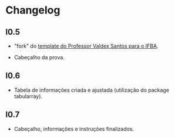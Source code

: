 # Changelog

## l0.5

- "fork" do [template do Professor Valdex Santos para o IFBA](https://giveit.link/ProfValdexSantos).

- Cabeçalho da prova.

## l0.6

- Tabela de informações criada e ajustada (utilização do package tabularray).

## l0.7

- Cabeçalho, informações e instruções finalizados.
